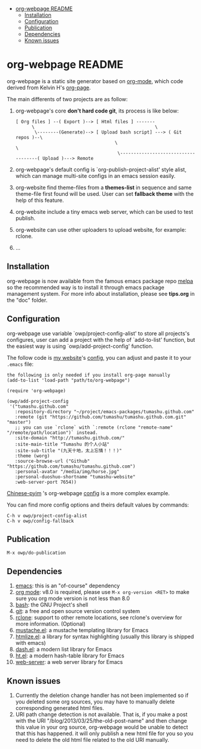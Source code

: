 - [org-webpage README](#org-webpage-readme)
  - [Installation](#installation)
  - [Configuration](#configuration)
  - [Publication](#publication)
  - [Dependencies](#dependencies)
  - [Known issues](#known-issues)

# org-webpage README<a id="orgheadline6"></a>

org-webpage is a static site generator based on [org-mode](http://orgmode.org/),
which code derived from Kelvin H's [org-page](https://github.com/kelvinh/org-page).

The main differents of two projects are as follow:

1.  org-webpage's core **don't hard code git**, its process is like below:

        [ Org files ] --( Export )--> [ Html files ] -------
              \                                             \
               \--------(Generate)--> [ Upload bash script] ---> ( Git repos )--\
                                             \                                   \
                                              \------------------------------------( Upload )---> Remote

2.  org-webpage's default config is \`org-publish-project-alist' style alist,
    which can manage multi-site configs in an emacs session easily.
3.  org-website find theme-files from a **themes-list** in sequence and same theme-file
    first found will be used. User can set **fallback theme** with the help of this feature.
4.  org-website include a tiny emacs web server, which can be used to test publish.
5.  org-website can use other uploaders to upload website, for example: rclone.
6.  &#x2026;

## Installation<a id="orgheadline1"></a>

org-webpage is now available from the famous emacs package repo [melpa](http://melpa.milkbox.net/)
so the recommended way is to install it through emacs package
management system. For more info about installation, please see
**tips.org** in the "doc" folder.

## Configuration<a id="orgheadline2"></a>

org-webpage use variable \`owp/project-config-alist' to store all projects's configures, user
can add a project with the help of \`add-to-list' function, but the easiest way is
using \`owp/add-project-config' function.

The follow code is [my website](http://tumashu.github.com)'s [config](https://github.com/tumashu/tumashu.github.com/blob/source/eh-website.el),
you can adjust and paste it to your `.emacs` file:

    the following is only needed if you install org-page manually
    (add-to-list 'load-path "path/to/org-webpage")

    (require 'org-webpage)

    (owp/add-project-config
     '("tumashu.github.com"
       :repository-directory "~/project/emacs-packages/tumashu.github.com"
       :remote (git "https://github.com/tumashu/tumashu.github.com.git" "master")
       ;; you can use `rclone` with `:remote (rclone "remote-name" "/remote/path/location")` instead.
       :site-domain "http://tumashu.github.com/"
       :site-main-title "Tumashu 的个人小站"
       :site-sub-title "(九天十地，太上忘情！！！)"
       :theme (worg)
       :source-browse-url ("Github" "https://github.com/tumashu/tumashu.github.com")
       :personal-avatar "/media/img/horse.jpg"
       :personal-duoshuo-shortname "tumashu-website"
       :web-server-port 7654))

[Chinese-pyim](https://github.com/tumashu/chinese-pyim) 's org-webpage [config](https://github.com/tumashu/chinese-pyim/blob/master/chinese-pyim-devtools.el) is a more complex example.

You can find more config options and theirs default values by commands:

    C-h v owp/project-config-alist
    C-h v owp/config-fallback

## Publication<a id="orgheadline3"></a>

    M-x owp/do-publication

## Dependencies<a id="orgheadline4"></a>

1.  [emacs](http://www.gnu.org/software/emacs/): this is an "of-course" dependency
2.  [org mode](http://orgmode.org/): v8.0 is required, please use `M-x org-version <RET>` to make sure you org mode version is not less than 8.0
3.  [bash](http://www.gnu.org/software/bash/): the GNU Project's shell
4.  [git](http://git-scm.com): a free and open source version control system
5.  [rclone](http://rclone.org/downloads/): support to other remote locations, see rclone's overview for more information. (Optional)
6.  [mustache.el](https://github.com/Wilfred/mustache.el): a mustache templating library for Emacs
7.  [htmlize.el](http://fly.srk.fer.hr/~hniksic/emacs/htmlize.el.cgi): a library for syntax highlighting (usually this library is shipped with emacs)
8.  [dash.el](https://github.com/magnars/dash.el): a modern list library for Emacs
9.  [ht.el](https://github.com/Wilfred/ht.el): a modern hash-table library for Emacs
10. [web-server](https://github.com/eschulte/emacs-web-server): a web server library for Emacs

## Known issues<a id="orgheadline5"></a>

1.  Currently the deletion change handler has not been implemented so
    if you deleted some org sources, you may have to manually delete
    corresponding generated html files.
2.  URI path change detection is not available. That is, if you make a
    post with the URI "/blog/2013/03/25/the-old-post-name" and then
    change this value in your org source, org-webpage would be unable to
    detect that this has happened. it will only publish a new html
    file for you so you need to delete the old html file related to
    the old URI manually.
